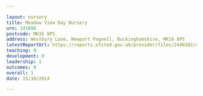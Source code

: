 ```yaml
---

layout: nursery
title: Meadow View Day Nursery
urn: 141896
postcode: MK16 8PS
address: Westbury Lane, Newport Pagnell, Buckinghamshire, MK16 8PS
latestReportUrl: https://reports.ofsted.gov.uk/provider/files/2440102/urn/141896.pdf
teaching: 0
development: 0
leadership: 1
outcomes: 0
overall: 1
date: 15/10/2014

---
```

